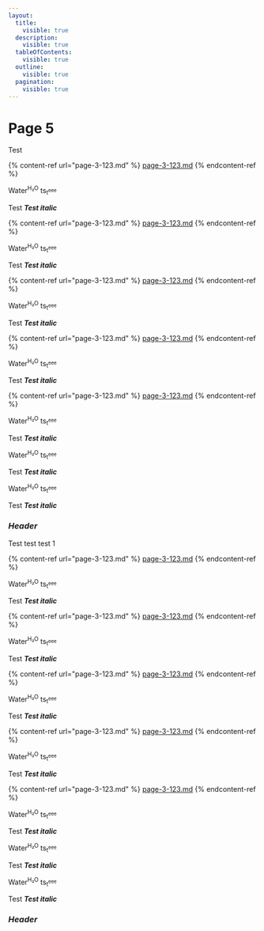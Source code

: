 ```yaml
---
layout:
  title:
    visible: true
  description:
    visible: true
  tableOfContents:
    visible: true
  outline:
    visible: true
  pagination:
    visible: true
---
```


# Page 5

Test

{% content-ref url="page-3-123.md" %}
[page-3-123.md](page-3-123.md)
{% endcontent-ref %}

Water<sup>H₂O</sup> ts<sub>t</sub><sup><sub>eee<sub></sup>

Test _**Test italic**_

{% content-ref url="page-3-123.md" %}
[page-3-123.md](page-3-123.md)
{% endcontent-ref %}

Water<sup>H₂O</sup> ts<sub>t</sub><sup><sub>eee<sub></sup>

Test _**Test italic**_

{% content-ref url="page-3-123.md" %}
[page-3-123.md](page-3-123.md)
{% endcontent-ref %}

Water<sup>H₂O</sup> ts<sub>t</sub><sup><sub>eee<sub></sup>

Test _**Test italic**_

{% content-ref url="page-3-123.md" %}
[page-3-123.md](page-3-123.md)
{% endcontent-ref %}

Water<sup>H₂O</sup> ts<sub>t</sub><sup><sub>eee<sub></sup>

Test _**Test italic**_

{% content-ref url="page-3-123.md" %}
[page-3-123.md](page-3-123.md)
{% endcontent-ref %}

Water<sup>H₂O</sup> ts<sub>t</sub><sup><sub>eee<sub></sup>

Test _**Test italic**_

Water<sup>H₂O</sup> ts<sub>t</sub><sup><sub>eee<sub></sup>

Test _**Test italic**_

Water<sup>H₂O</sup> ts<sub>t</sub><sup><sub>eee<sub></sup>

Test _**Test italic**_

### _**Header**_

Test test test 1

{% content-ref url="page-3-123.md" %}
[page-3-123.md](page-3-123.md)
{% endcontent-ref %}

Water<sup>H₂O</sup> ts<sub>t</sub><sup><sub>eee<sub></sup>

Test _**Test italic**_

{% content-ref url="page-3-123.md" %}
[page-3-123.md](page-3-123.md)
{% endcontent-ref %}

Water<sup>H₂O</sup> ts<sub>t</sub><sup><sub>eee<sub></sup>

Test _**Test italic**_

{% content-ref url="page-3-123.md" %}
[page-3-123.md](page-3-123.md)
{% endcontent-ref %}

Water<sup>H₂O</sup> ts<sub>t</sub><sup><sub>eee<sub></sup>

Test _**Test italic**_

{% content-ref url="page-3-123.md" %}
[page-3-123.md](page-3-123.md)
{% endcontent-ref %}

Water<sup>H₂O</sup> ts<sub>t</sub><sup><sub>eee<sub></sup>

Test _**Test italic**_

{% content-ref url="page-3-123.md" %}
[page-3-123.md](page-3-123.md)
{% endcontent-ref %}

Water<sup>H₂O</sup> ts<sub>t</sub><sup><sub>eee<sub></sup>

Test _**Test italic**_

Water<sup>H₂O</sup> ts<sub>t</sub><sup><sub>eee<sub></sup>

Test _**Test italic**_

Water<sup>H₂O</sup> ts<sub>t</sub><sup><sub>eee<sub></sup>

Test _**Test italic**_

### _**Header**_
